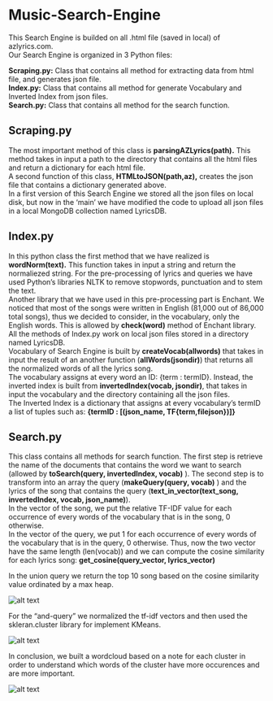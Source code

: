 # Music-Search-Engine

This Search Engine is builded on all .html file (saved in local) of azlyrics.com. </br>
Our Search Engine is organized in 3 Python files:

**Scraping.py:** Class that contains all method for extracting data from html file, and generates json file. </br>
**Index.py:** Class that contains all method for generate Vocabulary and Inverted Index from json files. </br>
**Search.py:** Class that contains all method for the search function. </br>

## Scraping.py

The most important method of this class is **parsingAZLyrics(path).** This method takes in input a path to the directory that contains all the html files and return a dictionary for each html file. </br>
A second function of this class, **HTMLtoJSON(path,az),** creates the json file that contains a dictionary generated above. </br>
In a first version of this Search Engine we stored all the json files on local disk, but now in the ‘main’ we have modified the code to upload all json files in a local MongoDB collection named LyricsDB.

## Index.py

In this python class the first method that we have realized is **wordNorm(text).** This function takes in input a string and return the normaliezed string. For the pre-processing of lyrics and queries we have used Python’s libraries NLTK to remove stopwords, punctuation and 
to stem the text.</br> Another library that we have used in this pre-processing part is Enchant. We noticed that most of the songs were written in English  (81,000 out of 86,000 total songs), thus we decided to consider, in the vocabulary, only the English words. This is allowed by **check(word)** method of Enchant library. </br>
All the methods of Index.py work on local json files stored in a directory named LyricsDB. </br>
Vocabulary of Search Engine is built by **createVocab(allwords)** that takes  in input the result of an another function (**allWords(jsondir)**) that returns all the normalized words of all the lyrics song. </br>
The vocabulary assigns at every word an ID: {term : termID}.
Instead, the inverted index is built from **invertedIndex(vocab, jsondir)**, that takes in input the vocabulary and the directory containing all the json files. </br>
The Inverted Index is a dictionary that assigns at every vocabulary’s termID a list of tuples such as: 
**{termID : [(json_name, TF{term,filejson})]}**

## Search.py

This class contains all methods for search function. The first step is retrieve the name of the documents that contains the word we want to search (allowed by **toSearch(query, invertedIndex, vocab)** ).  The second step is to transform into an array the query (**makeQuery(query, vocab)** ) and the lyrics of the song that contains the query (**text_in_vector(text_song, invertedIndex, vocab, json_name)**). </br>
In the vector of the song, we put the relative TF-IDF value for each occurrence of every words of the vocabulary that is in the song, 0 otherwise. </br> In the vector of the query, we put 1 for each occurrence of every words of the vocabulary that is in the query, 0 otherwise.
Thus, now the two vector have the same length (len(vocab)) and we can compute the cosine similarity for each lyrics song: 
**get_cosine(query_vector, lyrics_vector)** </br>

In the union query we return the top 10 song based on the cosine similarity value ordinated by a max heap. </br>

![alt text](https://raw.githubusercontent.com/IvanFerrante92/Music-Search-Engine/image/union.png)

For the “and-query” we normalized the tf-idf vectors and then used the skleran.cluster library for implement KMeans. </br>

![alt text](https://raw.githubusercontent.com/IvanFerrante92/Music-Search-Engine/image/and.png)

In conclusion, we built a wordcloud based on a note for each cluster in order to understand which words of the cluster have more occurences and are more important. </br>

![alt text](https://raw.githubusercontent.com/IvanFerrante92/Music-Search-Engine/image/wordcloud.png)

